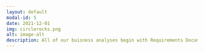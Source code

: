 ```yaml
---
layout: default
modal-id: 5
date: 2021-12-01
img: circlerocks.png
alt: image-alt
description: All of our buisness analyses begin with Requirements Documentation and a Gap Analysis though we also provide these services a la carte for 3rd party clients. We will gather business requiremnts based on your specifications and document any gaps between the current state and desired future state. We then suggest a solution for each gap and confirm with stakeholders that the solutions are reasonable.
---
```

